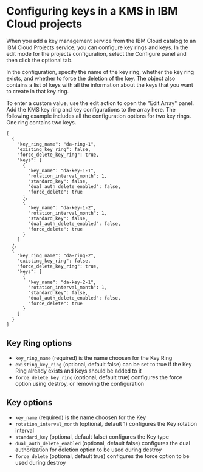 # Configuring keys in a KMS in IBM Cloud projects

When you add a key management service from the IBM Cloud catalog to an IBM Cloud Projects service, you can configure key rings and keys. In the edit mode for the projects configuration, select the Configure panel and then click the optional tab.

In the configuration, specify the name of the key ring, whether the key ring exists, and whether to force the deletion of the key. The object also contains a list of keys with all the information about the keys that you want to create in that key ring.

To enter a custom value, use the edit action to open the "Edit Array" panel. Add the KMS key ring and key configurations to the array here.
The following example includes all the configuration options for two key rings. One ring contains two keys.

    [
      {
        "key_ring_name": "da-ring-1",
        "existing_key_ring": false,
        "force_delete_key_ring": true,
        "keys": [
          {
            "key_name": "da-key-1-1",
            "rotation_interval_month": 1,
            "standard_key": false,
            "dual_auth_delete_enabled": false,
            "force_delete": true
          },
          {
            "key_name": "da-key-1-2",
            "rotation_interval_month": 1,
            "standard_key": false,
            "dual_auth_delete_enabled": false,
            "force_delete": true
          }
        ]
      },
      {
        "key_ring_name": "da-ring-2",
        "existing_key_ring": false,
        "force_delete_key_ring": true,
        "keys": [
          {
            "key_name": "da-key-2-1",
            "rotation_interval_month": 1,
            "standard_key": false,
            "dual_auth_delete_enabled": false,
            "force_delete": true
          }
        ]
      }
    ]


## Key Ring options

- `key_ring_name` (required) is the name choosen for the Key Ring
- `existing_key_ring` (optional, default false) can be set to true if the Key Ring already exists and Keys should be added to it
- `force_delete_key_ring` (optional, default true) configures the force option using destroy, or removing the configuration

## Key options

- `key_name` (required) is the name choosen for the Key
- `rotation_interval_month` (optional, default 1) configures the Key rotation interval
- `standard_key` (optional, default false) configures the Key type
- `dual_auth_delete_enabled`  (optional, default false) configures the dual authorization for deletion option to be used during destroy
- `force_delete` (optional, default true) configures the force option to be used during destroy
